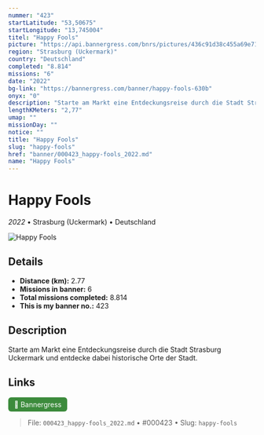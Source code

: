 ```yaml
---
nummer: "423"
startLatitude: "53,50675"
startLongitude: "13,745004"
titel: "Happy Fools"
picture: "https://api.bannergress.com/bnrs/pictures/436c91d38c455a69e7165cf0cfa5db2a"
region: "Strasburg (Uckermark)"
country: "Deutschland"
completed: "8.814"
missions: "6"
date: "2022"
bg-link: "https://bannergress.com/banner/happy-fools-630b"
onyx: "0"
description: "Starte am Markt eine Entdeckungsreise durch die Stadt Strasburg Uckermark und entdecke dabei historische Orte der Stadt."
lengthKMeters: "2,77"
umap: ""
missionDay: ""
notice: ""
title: "Happy Fools"
slug: "happy-fools"
href: "banner/000423_happy-fools_2022.md"
name: "Happy Fools"
---
```

# Happy Fools

*2022* • Strasburg (Uckermark) • Deutschland

![Happy Fools](https://api.bannergress.com/bnrs/pictures/436c91d38c455a69e7165cf0cfa5db2a)



## Details
- **Distance (km):** 2.77
- **Missions in banner:** 6
- **Total missions completed:** 8.814
- **This is my banner no.:** 423



## Description
Starte am Markt eine Entdeckungsreise durch die Stadt Strasburg Uckermark und entdecke dabei historische Orte der Stadt.



## Links
<a href="https://bannergress.com/banner/happy-fools-630b" target="_blank" style="display:inline-block;margin-right:8px;padding:6px 12px;background:#3c8b3c;color:#fff;text-decoration:none;border-radius:6px;">🔗 Bannergress</a>



> File: `000423_happy-fools_2022.md`
> • #000423
> • Slug: `happy-fools`

